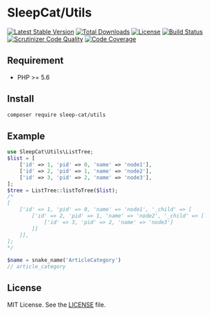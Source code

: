 SleepCat/Utils
===========
[![Latest Stable Version](https://poser.pugx.org/sleep-cat/utils/v/stable)](https://packagist.org/packages/sleep-cat/utils)
[![Total Downloads](https://poser.pugx.org/sleep-cat/utils/downloads)](https://packagist.org/packages/sleep-cat/utils)
[![License](https://poser.pugx.org/sleep-cat/utils/license)](https://packagist.org/packages/sleep-cat/utils)
[![Build Status](https://travis-ci.org/sleep-cat/utils.svg?branch=master)](https://travis-ci.org/sleep-cat/utils)
[![Scrutinizer Code Quality](https://scrutinizer-ci.com/g/sleep-cat/utils/badges/quality-score.png?b=master)](https://scrutinizer-ci.com/g/sleep-cat/utils/?branch=master)
[![Code Coverage](https://scrutinizer-ci.com/g/sleep-cat/utils/badges/coverage.png?b=master)](https://scrutinizer-ci.com/g/sleep-cat/utils/?branch=master)
## Requirement
- PHP >= 5.6

## Install
```bash
composer require sleep-cat/utils
```

## Example
```php
use SleepCat\Utils\ListTree;
$list = [
    ['id' => 1, 'pid' => 0, 'name' => 'node1'],
    ['id' => 2, 'pid' => 1, 'name' => 'node2'],
    ['id' => 3, 'pid' => 2, 'name' => 'node3'],
];
$tree = ListTree::listToTree($list);
/*
[
    ['id' => 1, 'pid' => 0, 'name' => 'node1', '_child' => [
        ['id' => 2, 'pid' => 1, 'name' => 'node2', '_child' => [
            ['id' => 3, 'pid' => 2, 'name' => 'node3']
        ]]
    ]],
];
*/

$name = snake_name('ArticleCategory')
// article_category
```

## License
MIT License. See the [LICENSE](LICENSE.txt) file.